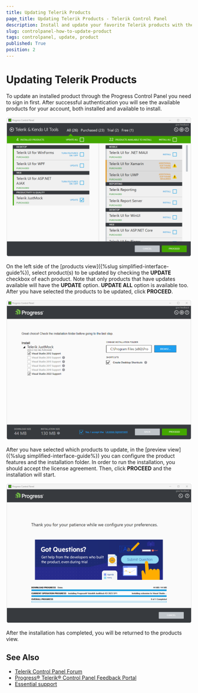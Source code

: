 ```yaml
---
title: Updating Telerik Products
page_title: Updating Telerik Products - Telerik Control Panel
description: Install and update your favorite Telerik products with the Telerik Control Panel.
slug: controlpanel-how-to-update-product
tags: controlpanel, update, product
published: True
position: 2 
---
```


# Updating Telerik Products

To update an installed product through the Progress Control Panel you need to sign in first. After successful authentication you will see the available products for your account, both installed and available to install.

![Update Telerik Product](images/update-product.png)

On the left side of the [products view]({%slug simplified-interface-guide%}), select product(s) to be updated by checking the **UPDATE** checkbox of each product. Note that only products that have updates available will have the **UPDATE** option. **UPDATE ALL** option is available too. After you have selected the products to be updated, click **PROCEED**.
 
![Update Progress Telerik Product](images/update-progress-product.png)

After you have selected which products to update, in the [preview view]({%slug simplified-interface-guide%}) you can configure the product features and the installation folder. In order to run the installation, you should accept the license agreement. Then, click **PROCEED** and the installation will start. 

![Update Installing Telerik Product](images/update-installing-product.png)

After the installation has completed, you will be returned to the products view.  

## See Also

* [Telerik Control Panel Forum](https://www.telerik.com/forums/telerik-control-panel)
* [Progress® Telerik® Control Panel Feedback Portal](https://feedback.telerik.com/controlpanel) 
* [Essential support](http://www.telerik.com/support) 
